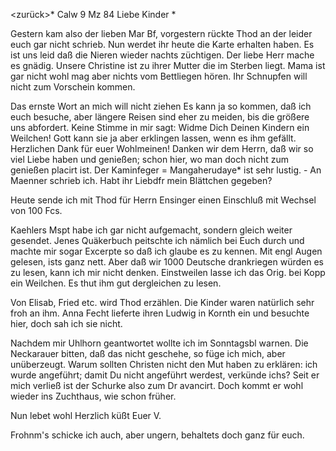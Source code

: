 <zurück>*
 Calw 9 Mz 84
Liebe Kinder <Marie>*

Gestern kam also der lieben Mar Bf, vorgestern rückte Thod an der leider euch gar nicht schrieb. Nun werdet ihr heute die Karte erhalten haben. Es ist uns leid daß die Nieren wieder nachts züchtigen. Der liebe Herr mache es gnädig. Unsere Christine ist zu ihrer Mutter die im Sterben liegt. Mama ist gar nicht wohl mag aber nichts vom Bettliegen hören. Ihr Schnupfen will nicht zum Vorschein kommen.

Das ernste Wort an mich will nicht ziehen Es kann ja so kommen, daß ich euch besuche, aber längere Reisen sind eher zu meiden, bis die größere uns abfordert. Keine Stimme in mir sagt: Widme Dich Deinen Kindern ein Weilchen! Gott kann sie ja aber erklingen lassen, wenn es ihm gefällt. Herzlichen Dank für euer Wohlmeinen! Danken wir dem Herrn, daß wir so viel Liebe haben und genießen; schon hier, wo man doch nicht zum genießen placirt ist. 
Der Kaminfeger = Mangaherudaye* ist sehr lustig. - An Maenner schrieb ich. Habt ihr Liebdfr mein Blättchen gegeben?

Heute sende ich mit Thod für Herrn Ensinger einen Einschluß mit Wechsel von 100 Fcs.

Kaehlers Mspt habe ich gar nicht aufgemacht, sondern gleich weiter gesendet. Jenes Quäkerbuch peitschte ich nämlich bei Euch durch und machte mir sogar Excerpte so daß ich glaube es zu kennen. Mit engl Augen gelesen, ists ganz nett. Aber daß wir 1000 Deutsche drankriegen würden es zu lesen, kann ich mir nicht denken. Einstweilen lasse ich das Orig. bei Kopp ein Weilchen. Es thut ihm gut dergleichen zu lesen.

Von Elisab, Fried etc. wird Thod erzählen. Die Kinder waren natürlich sehr froh an ihm. Anna Fecht lieferte ihren Ludwig in Kornth ein und besuchte hier, doch sah ich sie nicht.

Nachdem mir Uhlhorn geantwortet wollte ich im Sonntagsbl warnen. Die Neckarauer bitten, daß das nicht geschehe, so füge ich mich, aber unüberzeugt. Warum sollten Christen nicht den Mut haben zu erklären: ich wurde angeführt; damit Du nicht angeführt werdest, verkünde ichs? Seit er mich verließ ist der Schurke also zum Dr avancirt. Doch kommt er wohl wieder ins Zuchthaus, wie schon früher.

Nun lebet wohl Herzlich küßt
 Euer V.

Frohnm's schicke ich auch, aber ungern, behaltets doch ganz für euch. 